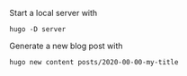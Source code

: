
Start a local server with

    hugo -D server


Generate a new blog post with

    hugo new content posts/2020-00-00-my-title
